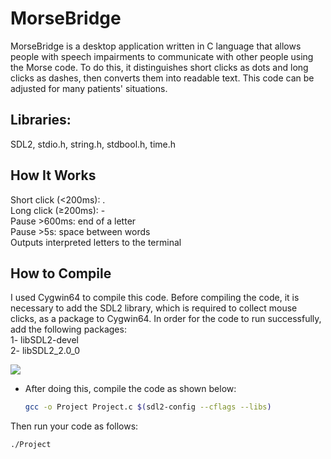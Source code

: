 # MorseBridge
MorseBridge is a desktop application written in C language that allows people with speech impairments to communicate with other people using the Morse code. To do this, it distinguishes short clicks as dots and long clicks as dashes, then converts them into readable text. This code can be adjusted for many patients' situations.

## Libraries:
SDL2, stdio.h, string.h, stdbool.h, time.h

## How It Works
Short click (<200ms): .  
Long click (≥200ms): -  
Pause >600ms: end of a letter  
Pause >5s: space between words  
Outputs interpreted letters to the terminal  

## How to Compile  
I used Cygwin64 to compile this code. Before compiling the code, it is necessary to add the SDL2 library, which is required to collect mouse clicks, as a package to Cygwin64. In order for the code to run successfully, add the following packages:  
1- libSDL2-devel  
2- libSDL2_2.0_0  

![](https://photos.app.goo.gl/A9EsqpdCr99qfhtp6)


* After doing this, compile the code as shown below:
  ```sh
  gcc -o Project Project.c $(sdl2-config --cflags --libs)  
  ```
Then run your code as follows:  
  ```sh
 ./Project  
  ```

